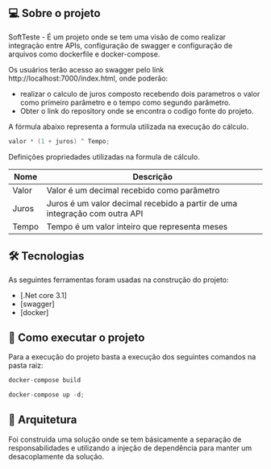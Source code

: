 ## 💻 Sobre o projeto

SoftTeste - É um projeto onde se tem uma visão de como realizar integração entre APIs, configuração de swagger e configuração de arquivos como dockerfile
e docker-compose.

Os usuários terão acesso ao swagger pelo link http://localhost:7000/index.html, onde poderão:
- realizar o calculo de juros composto recebendo dois parametros o valor como primeiro parâmetro e o tempo como segundo parâmetro.
- Obter o link do repository onde se encontra o codigo fonte do projeto.

A fórmula abaixo representa a formula utilizada na execução do cálculo.

```csharp
valor * (1 + juros) ^ Tempo;
```

Definições propriedades utilizadas na formula de cálculo.

| Nome   | Descrição                                                                            |
|--------|--------------------------------------------------------------------------------------|
| Valor  | Valor é um decimal recebido como parâmetro                                           |
| Juros  | Juros é um valor decimal recebido a partir de uma integração com outra API           |
| Tempo  | Tempo é um valor inteiro que representa meses                                        |

## 🛠 Tecnologias

As seguintes ferramentas foram usadas na construção do projeto:

- [.Net core 3.1]
- [swagger]
- [docker]

## 🚀 Como executar o projeto

Para a execução do projeto basta a execução dos seguintes comandos na pasta raiz:
```csharp
docker-compose build
```
```csharp
docker-compose up -d;
```

## 📝 Arquitetura
Foi construida uma solução onde se tem básicamente a separação de responsabilidades e utilizando a injeção de dependência para manter um desacoplamente da solução.
